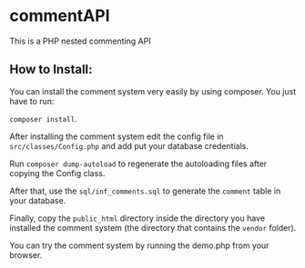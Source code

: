 # commentAPI
This is a PHP nested commenting API

## How to Install:
You can install the comment system very easily by using composer. You just have to run:

 `composer install`.

After installing the comment system edit the config file in `src/classes/Config.php` and
add put your database credentials.

Run `composer dump-autoload` to regenerate the autoloading files after copying the Config class.

After that, use the `sql/inf_comments.sql` to generate the `comment` table in your database.

Finally, copy the `public_html` directory inside the directory you have installed the comment system
(the directory that contains the `vendor` folder).

You can try the comment system by running the demo.php from your browser.
